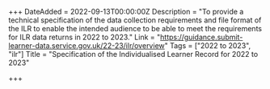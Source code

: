 +++
DateAdded = 2022-09-13T00:00:00Z
Description = "To provide a technical specification of the data collection requirements and file format of the ILR to enable the intended audience to be able to meet the requirements for ILR data returns in 2022 to 2023."
Link = "https://guidance.submit-learner-data.service.gov.uk/22-23/ilr/overview"
Tags = ["2022 to 2023", "ilr"]
Title = "Specification of the Individualised Learner Record for 2022 to 2023"

+++
